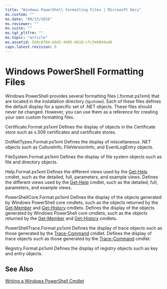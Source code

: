 ```yaml
---
title: "Windows PowerShell Formatting Files | Microsoft Docs"
ms.custom: ""
ms.date: "09/13/2016"
ms.reviewer: ""
ms.suite: ""
ms.tgt_pltfrm: ""
ms.topic: "article"
ms.assetid: 5d4c8f84-ebd2-4405-bb10-cfc5400d4ad6
caps.latest.revision: 6
---
```

# Windows PowerShell Formatting Files

Windows PowerShell provides several formatting files (.format.ps1xml) that are located in the installation directory (`$pshome`). Each of these files defines the default display for a specific set of .NET objects. These files should never be changed. However, you can use them as a reference for creating your own custom formatting files.

Certificate.Format.ps1xml
Defines the display of objects in the Certificate store such as x.509 certificates and certificate stores.

DotNetTypes.Format.ps1xml
Defines the display of miscellaneous .NET objects such as CultureInfo, FileVersionInfo, and EventLogEntry objects.

FileSystem.Format.ps1xml
Defines the display of file system objects such as file and directory objects.

Help.Format.ps1xml
Defines the different views used by the [Get-Help](/powershell/module/Microsoft.PowerShell.Core/Get-Help) cmdlet, such as the detailed, full, parameters, and example views.
Defines the different views used by the [Get-Help](/powershell/module/Microsoft.PowerShell.Core/Get-Help) cmdlet, such as the detailed, full, parameters, and example views.

PowerShellCore.Format.ps1xml
Defines the display of the objects generated by Windows PowerShell core cmdlets, such as the objects returned by the [Get-Member](/powershell/module/Microsoft.PowerShell.Utility/Get-Member) and [Get-History](/powershell/module/Microsoft.PowerShell.Core/Get-History) cmdlets.
Defines the display of the objects generated by Windows PowerShell core cmdlets, such as the objects returned by the [Get-Member](/powershell/module/Microsoft.PowerShell.Utility/Get-Member) and [Get-History](/powershell/module/Microsoft.PowerShell.Core/Get-History) cmdlets.

PowerShellTrace.Format.ps1xml
Defines the display of trace objects such as those generated by the [Trace-Command](/powershell/module/Microsoft.PowerShell.Utility/Trace-Command) cmdlet.
Defines the display of trace objects such as those generated by the [Trace-Command](/powershell/module/Microsoft.PowerShell.Utility/Trace-Command) cmdlet.

Registry.Format.ps1xml
Defines the display of registry objects such as key and entry objects.

## See Also

[Writing a Windows PowerShell Cmdlet](../cmdlet/writing-a-windows-powershell-cmdlet.md)

